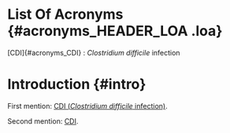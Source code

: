 # List Of Acronyms {#acronyms_HEADER_LOA .loa}

[CDI]{#acronyms_CDI}
:   *Clostridium difficile* infection

# Introduction {#intro}

First mention: [CDI (*Clostridium difficile* infection)](#acronyms_CDI).

Second mention: [CDI](#acronyms_CDI).

